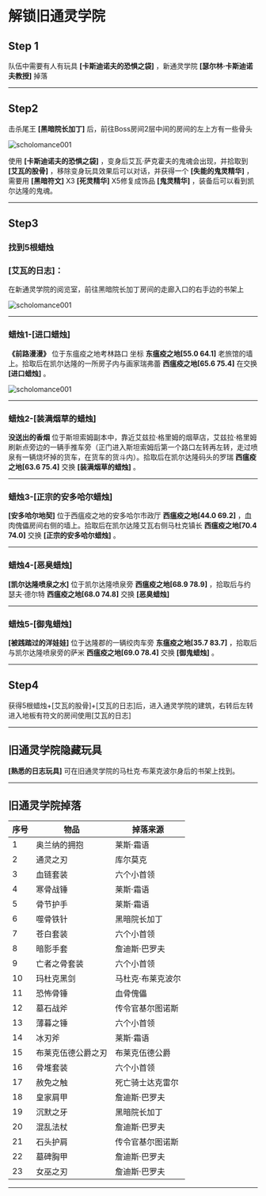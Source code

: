# 解锁旧通灵学院

## Step 1

队伍中需要有人有玩具 **[卡斯迪诺夫的恐惧之袋]** ，新通灵学院 **[瑟尔林·卡斯迪诺夫教授]** 掉落

---

## Step2

击杀尾王 **[黑暗院长加丁]** 后，前往Boss房间2层中间的房间的左上方有一些骨头

![scholomance001](c:/Users/Zhaoliang/Desktop/interface/wow/scholomance001.png)


使用 **[卡斯迪诺夫的恐惧之袋]** ，变身后艾瓦·萨克霍夫的鬼魂会出现，并拾取到 **[艾瓦的股骨]** ，移除变身玩具效果后可以对话，并获得一个 **[失能的鬼灵精华]** ，需要用 **[黑暗符文]** X3 **[死灵精华]** X5修复成饰品 **[鬼灵精华]** ，装备后可以看到凯尔达隆的鬼魂。

---

## Step3

### 找到5根蜡烛

### [艾瓦的日志]：

在新通灵学院的阅览室，前往黑暗院长加丁房间的走廊入口的右手边的书架上

![scholomance001](c:/Users/Zhaoliang/Desktop/interface/wow/scholomance002.png)

---

### 蜡烛1-[进口蜡烛]

**《前路漫漫》** 位于东瘟疫之地考林路口 坐标 **东瘟疫之地[55.0 64.1]** 老旅馆的墙上。拾取后在凯尔达隆的一所房子内与画家瑞弗蕾 **西瘟疫之地[65.6 75.4]** 在交换 **[进口蜡烛]** 。

![scholomance001](c:/Users/Zhaoliang/Desktop/interface/wow/scholomance003.png)

---

### 蜡烛2-[装满烟草的蜡烛]

**没送出的香烟** 位于斯坦索姆副本中，靠近艾兹拉·格里姆的烟草店，艾兹拉·格里姆刷新点旁边的一辆手推车旁（正门进入斯坦索姆后第一个路口左转再左转，走过喷泉有一辆烧坏掉的货车，在货车的货斗内）。拾取后在凯尔达隆码头的罗瑞 **西瘟疫之地[63.6 75.4]** 交换 **[装满烟草的蜡烛]** 。

---

### 蜡烛3-[正宗的安多哈尔蜡烛]

**[安多哈尔地契]** 位于西瘟疫之地的安多哈尔市政厅 **西瘟疫之地[44.0 69.2]** ，血肉傀儡房间右侧的墙上。拾取后在凯尔达隆艾瓦右侧马杜克镇长 **西瘟疫之地[70.4 74.0]** 交换 **[正宗的安多哈尔蜡烛]** 。

---

### 蜡烛4-[恶臭蜡烛]

**[凯尔达隆喷泉之水]** 位于凯尔达隆喷泉旁 **西瘟疫之地[68.9 78.9]** ，拾取后与约瑟夫·德尔特 **西瘟疫之地[68.0 74.8]** 交换 **[恶臭蜡烛]**

---

### 蜡烛5-[御鬼蜡烛]

**[被践踏过的洋娃娃]** 位于达隆郡的一辆绞肉车旁 **东瘟疫之地[35.7 83.7]** ，拾取后与凯尔达隆喷泉旁的萨米 **西瘟疫之地[69.0 78.4]** 交换 **[御鬼蜡烛]** 。

---

## Step4

获得5根蜡烛+[艾瓦的股骨]+[艾瓦的日志]后，进入通灵学院的建筑，右转后左转进入地板有符文的房间使用[艾瓦的日志]

---

## 旧通灵学院隐藏玩具

**[熟悉的日志玩具]** 可在旧通灵学院的马杜克·布莱克波尔身后的书架上找到。

---

## 旧通灵学院掉落

| 序号 | 物品               | 掉落来源          |
| ---- | ------------------ | ----------------- |
| 1    | 奥兰纳的拥抱       | 莱斯·霜语         |
| 2    | 通灵之刃           | 库尔莫克          |
| 3    | 血链套装           | 六个小首领        |
| 4    | 寒骨战锤           | 莱斯·霜语         |
| 5    | 骨节护手           | 莱斯·霜语         |
| 6    | 噬骨铁针           | 黑暗院长加丁      |
| 7    | 苍白套装           | 六个小首领        |
| 8    | 暗影手套           | 詹迪斯·巴罗夫     |
| 9    | 亡者之骨套装       | 六个小首领        |
| 10   | 玛杜克黑剑         | 马杜克·布莱克波尔 |
| 11   | 恐怖骨锤           | 血骨傀儡          |
| 12   | 墓石战斧           | 传令官基尔图诺斯  |
| 13   | 薄暮之锤           | 六个小首领        |
| 14   | 冰刃斧             | 莱斯·霜语         |
| 15   | 布莱克伍德公爵之刃 | 布莱克伍德公爵    |
| 16   | 骨堆套装           | 六个小首领        |
| 17   | 赦免之触           | 死亡骑士达克雷尔  |
| 18   | 皇家肩甲           | 詹迪斯·巴罗夫     |
| 19   | 沉默之牙           | 黑暗院长加丁      |
| 20   | 混乱法杖           | 詹迪斯·巴罗夫     |
| 21   | 石头护肩           | 传令官基尔图诺斯  |
| 22   | 墓碑胸甲           | 詹迪斯·巴罗夫     |
| 23   | 女巫之刃           | 詹迪斯·巴罗夫     |

---